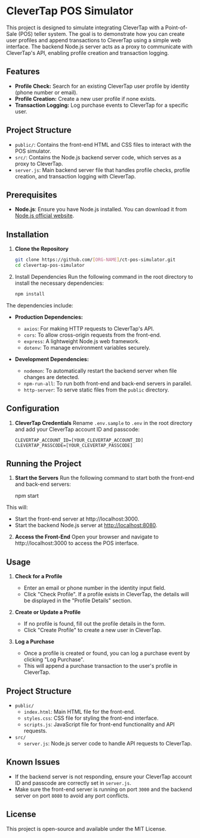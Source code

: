# CleverTap POS Simulator 

This project is designed to simulate integrating CleverTap with a Point-of-Sale (POS) teller system. The goal is to demonstrate how you can create user profiles and append transactions to CleverTap using a simple web interface. The backend Node.js server acts as a proxy to communicate with CleverTap's API, enabling profile creation and transaction logging.

## Features

- **Profile Check:** Search for an existing CleverTap user profile by identity (phone number or email).
- **Profile Creation:** Create a new user profile if none exists.
- **Transaction Logging:** Log purchase events to CleverTap for a specific user.

## Project Structure

- `public/`: Contains the front-end HTML and CSS files to interact with the POS simulator.
- `src/`: Contains the Node.js backend server code, which serves as a proxy to CleverTap.
- `server.js`: Main backend server file that handles profile checks, profile creation, and transaction logging with CleverTap.

## Prerequisites

- **Node.js**: Ensure you have Node.js installed. You can download it from [Node.js official website](https://nodejs.org/).

## Installation

1. **Clone the Repository**
   ```bash
   git clone https://github.com/[ORG-NAME]/ct-pos-simulator.git
   cd clevertap-pos-simulator
   ```

2. Install Dependencies Run the following command in the root directory to install the necessary dependencies:
    ```bash
   npm install
    ```

The dependencies include:

- **Production Dependencies:**
    - `axios`: For making HTTP requests to CleverTap's API.
    - `cors`: To allow cross-origin requests from the front-end.
    - `express`: A lightweight Node.js web framework.
    - `dotenv`: To manage environment variables securely.

- **Development Dependencies:**
    - `nodemon`: To automatically restart the backend server when file changes are detected.
    - `npm-run-all`: To run both front-end and back-end servers in parallel.
    - `http-server`: To serve static files from the `public` directory.

## Configuration

1. **CleverTap Credentials**
   Rename `.env.sample` to `.env` in the root directory and add your CleverTap account ID and passcode:

    ```
    CLEVERTAP_ACCOUNT_ID=[YOUR_CLEVERTAP_ACCOUNT_ID]
    CLEVERTAP_PASSCODE=[YOUR_CLEVERTAP_PASSCODE]
    ```

## Running the Project

1. **Start the Servers** Run the following command to start both the front-end and back-end servers:

    
    npm start
    

This will:

- Start the front-end server at http://localhost:3000.
- Start the backend Node.js server at [http://localhost:8080](http://localhost:8080).

2. **Access the Front-End** Open your browser and navigate to http://localhost:3000 to access the POS interface.


## Usage

1. **Check for a Profile**

    - Enter an email or phone number in the identity input field.
    - Click "Check Profile". If a profile exists in CleverTap, the details will be displayed in the "Profile Details" section.
2. **Create or Update a Profile**

    - If no profile is found, fill out the profile details in the form.
    - Click "Create Profile" to create a new user in CleverTap.
3. **Log a Purchase**

    - Once a profile is created or found, you can log a purchase event by clicking "Log Purchase".
    - This will append a purchase transaction to the user's profile in CleverTap.

## Project Structure

- `public/`
    - `index.html`: Main HTML file for the front-end.
    - `styles.css`: CSS file for styling the front-end interface.
    - `scripts.js`: JavaScript file for front-end functionality and API requests.
- `src/`
    - `server.js`: Node.js server code to handle API requests to CleverTap.

## Known Issues

- If the backend server is not responding, ensure your CleverTap account ID and passcode are correctly set in `server.js`.
- Make sure the front-end server is running on port `3000` and the backend server on port `8080` to avoid any port conflicts.

## License

This project is open-source and available under the MIT License.